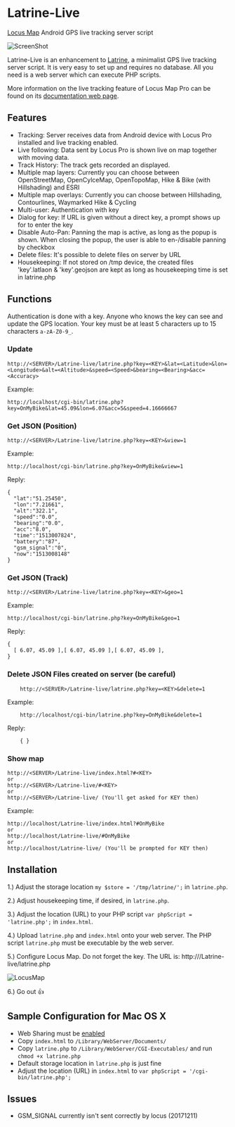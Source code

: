 Latrine-Live
============

[Locus Map](http://www.locusmap.eu/) Android GPS live tracking server script

![ScreenShot](https://i.imgur.com/jTl2dIG.png)

Latrine-Live is an enhancement to [Latrine](https://github.com/Cyclenerd/Latrine), a minimalist GPS live tracking server script.
It is very easy to set up and requires no database.
All you need is a web server which can execute PHP scripts.

More information on the live tracking feature of Locus Map Pro can be found on its [documentation web page](http://docs.locusmap.eu/doku.php?id=manual:user_guide:functions:live_tracking#web_services).


Features
--------

* Tracking: Server receives data from Android device with Locus Pro installed and live tracking enabled.
* Live following: Data sent by Locus Pro is shown live on map together with moving data.
* Track History: The track gets recorded an displayed.
* Multiple map layers: Currently you can choose between OpenStreetMap, OpenCylceMap, OpenTopoMap, Hike & Bike (with Hillshading) and ESRI
* Multiple map overlays: Currently you can choose between Hillshading, Contourlines, Waymarked Hike & Cycling
* Multi-user: Authentication with key
* Dialog for key: If URL is given without a direct key, a prompt shows up for to enter the key
* Disable Auto-Pan: Panning the map is active, as long as the popup is shown. When closing the popup, the user is able to en-/disable panning by checkbox
* Delete files: It's possible to delete files on server by URL
* Housekeeping: If not stored on /tmp device, the created files 'key'.latlaon & 'key'.geojson are kept as long as housekeeping time is set in latrine.php


Functions
---------

Authentication is done with a key. Anyone who knows the key can see and update the GPS location.
Your key must be at least 5 characters up to 15 characters `a-zA-Z0-9_`.

### Update

	http://<SERVER>/Latrine-live/latrine.php?key=<KEY>&lat=<Latitude>&lon=<Longitude>&alt=<Altitude>&speed=<Speed>&bearing=<Bearing>&acc=<Accuracy>

Example:

	http://localhost/cgi-bin/latrine.php?key=OnMyBike&lat=45.09&lon=6.07&acc=5&speed=4.16666667

### Get JSON (Position)

	http://<SERVER>/Latrine-live/latrine.php?key=<KEY>&view=1

Example:

	http://localhost/cgi-bin/latrine.php?key=OnMyBike&view=1

Reply:

	{
	  "lat":"51.25450",
	  "lon":"7.21661",
	  "alt":"322.1",
	  "speed":"0.0",
	  "bearing":"0.0",
	  "acc":"8.0",
	  "time":"1513007824",
	  "battery":"87",
	  "gsm_signal":"0",
	  "now":"1513008148"
	}

### Get JSON (Track)

	http://<SERVER>/Latrine-live/latrine.php?key=<KEY>&geo=1

Example:

	http://localhost/cgi-bin/latrine.php?key=OnMyBike&geo=1

Reply:

	{
	  [ 6.07, 45.09 ],[ 6.07, 45.09 ],[ 6.07, 45.09 ],
	}

### Delete JSON Files created on server (be careful)

        http://<SERVER>/Latrine-live/latrine.php?key=<KEY>&delete=1

Example:

        http://localhost/cgi-bin/latrine.php?key=OnMyBike&delete=1

Reply:

        { }

### Show map

	http://<SERVER>/Latrine-live/index.html?#<KEY>
	or
	http://<SERVER>/Latrine-live/#<KEY>
	or
	http://<SERVER>/Latrine-live/ (You'll get asked for KEY then)

Example:

	http://localhost/Latrine-live/index.html?#OnMyBike
	or
	http://localhost/Latrine-live/#OnMyBike
	or
	http://localhost/Latrine-live/ (You'll be prompted for KEY then)



Installation
------------

1.) Adjust the storage location `my $store = '/tmp/latrine/';` in `latrine.php`.

2.) Adjust housekeeping time, if desired, in `latrine.php`.

3.) Adjust the location (URL) to your PHP script `var phpScript = 'latrine.php';` in `index.html`.

4.) Upload `latrine.php` and `index.html` onto your web server. The PHP script `latrine.php` must be executable by the web server.

5.) Configure Locus Map. Do not forget the key. The URL is: http://<SERVER>/Latrine-live/latrine.php

![LocusMap](http://i.imgur.com/NIRQrw8_d.jpg?maxwidth=320)

6.) Go out :+1: 


Sample Configuration for Mac OS X
---------------------------------

* Web Sharing must be [enabled](http://support.apple.com/kb/HT3323)
* Copy `index.html` to `/Library/WebServer/Documents/`
* Copy `latrine.php` to `/Library/WebServer/CGI-Executables/` and run `chmod +x latrine.php`
* Default storage location in `latrine.php` is just fine
* Adjust the location (URL) in `index.html` to `var phpScript = '/cgi-bin/latrine.php';`


Issues
------

* GSM_SIGNAL currently isn't sent correctly by locus (20171211)
